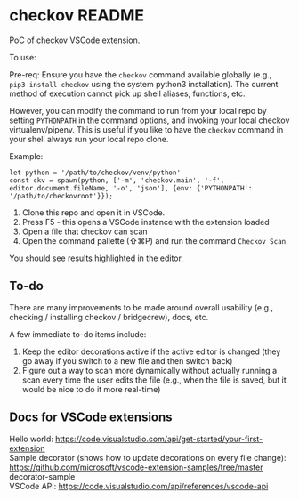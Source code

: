 # checkov README

PoC of checkov VSCode extension.

To use:

Pre-req: Ensure you have the `checkov` command available globally (e.g., `pip3 install checkov` using the system python3 installation). The current method of execution cannot pick up shell aliases, functions, etc.

However, you can modify the command to run from your local repo by setting `PYTHONPATH` in the command options, and invoking your local checkov virtualenv/pipenv. This is useful if you like to have the `checkov` command in your shell always run your local repo clone.

Example:
```
let python = '/path/to/checkov/venv/python'
const ckv = spawn(python, ['-m', 'checkov.main', '-f', editor.document.fileName, '-o', 'json'], {env: {'PYTHONPATH': '/path/to/checkovroot'}});
```

1. Clone this repo and open it in VSCode.
2. Press F5 - this opens a VSCode instance with the extension loaded
3. Open a file that checkov can scan
4. Open the command pallette (⇧⌘P) and run the command `Checkov Scan`

You should see results highlighted in the editor.

## To-do

There are many improvements to be made around overall usability (e.g., checking / installing checkov / bridgecrew), docs, etc.

A few immediate to-do items include:

1. Keep the editor decorations active if the active editor is changed (they go away if you switch to a new file and then switch back)
2. Figure out a way to scan more dynamically without actually running a scan every time the user edits the file (e.g., when the file is saved, but it would be nice to do it more real-time)

## Docs for VSCode extensions

Hello world: https://code.visualstudio.com/api/get-started/your-first-extension  
Sample decorator (shows how to update decorations on every file change): https://github.com/microsoft/vscode-extension-samples/tree/master decorator-sample  
VSCode API: https://code.visualstudio.com/api/references/vscode-api


